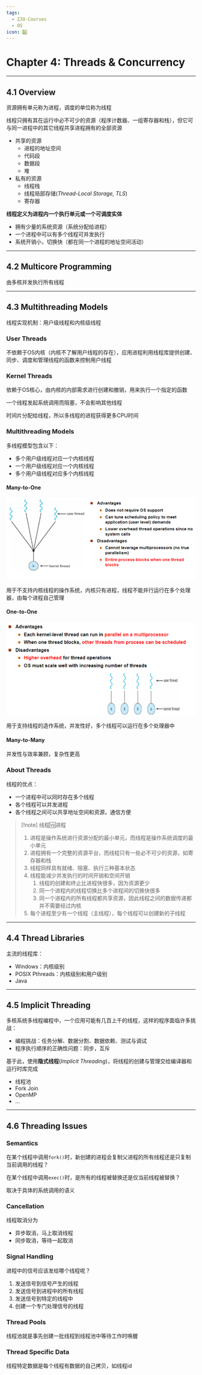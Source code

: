 ```yaml
---
tags:
  - ZJU-Courses
  - OS
icon: 4️⃣
---
```


# Chapter 4: Threads & Concurrency

---

## 4.1 Overview

资源拥有单元称为进程，调度的单位称为线程

线程只拥有其在运行中必不可少的资源（程序计数器、一组寄存器和栈），但它可与同一进程中的其它线程共享进程拥有的全部资源

- 共享的资源
    - 进程的地址空间
    - 代码段
    - 数据段
    - 堆
- 私有的资源
    - 线程栈
    - 线程局部存储(*Thread-Local Storage, TLS*)
    - 寄存器

**线程定义为进程内一个执行单元或一个可调度实体**

- 拥有少量的系统资源（系统分配给进程）
- 一个进程中可以有多个线程可并发执行
- 系统开销小，切换快（都在同一个进程的地址空间活动）

---

## 4.2 Multicore Programming

由多核并发执行所有线程

---

## 4.3 Multithreading Models

线程实现机制：用户级线程和内核级线程

### User Threads

不依赖于OS内核（内核不了解用户线程的存在），应用进程利用线程库提供创建、同步、调度和管理线程的函数来控制用户线程

### Kernel Threads

依赖于OS核心，由内核的内部需求进行创建和撤销，用来执行一个指定的函数

一个线程发起系统调用而阻塞，不会影响其他线程

时间片分配给线程，所以多线程的进程获得更多CPU时间

### Multithreading Models

多线程模型包含以下：

- 多个用户级线程对应一个内核线程
- 一个用户级线程对应一个内核线程
- 多个用户级线程对应多个内核线程

#### Many-to-One

![Many-to-One](assets/Many-to-One.png)

用于不支持内核线程的操作系统，内核只有进程，线程不能并行运行在多个处理器，由每个进程自己管理

#### One-to-One

![One-to-One](assets/One-to-One.png)

用于支持线程的造作系统，并发性好，多个线程可以运行在多个处理器中

#### Many-to-Many

并发性与效率兼顾，复杂性更高

### About Threads

线程的优点：

- 一个进程中可以同时存在多个线程
- 各个线程可以并发进程
- 各个线程之间可以共享地址空间和资源，通信方便

> [!note] 线程🆚进程
> 1. 进程是操作系统进行资源分配的最小单元，而线程是操作系统调度的最小单元
> 2. 进程拥有一个完整的资源平台，而线程只有一些必不可少的资源，如寄存器和栈
> 3. 线程同样具有就绪、阻塞、执行三种基本状态
> 4. 线程能减少并发执行的时间开销和空间开销
>     1. 线程的创建和终止比进程快很多，因为资源更少
>     2. 同一个进程内的线程切换比多个进程间的切换快很多
>     3. 同一个进程内的所有线程都共享资源，因此线程之间的数据传递都并不需要经过内核
> 5. 每个进程至少有一个线程（主线程），每个线程可以创建新的子线程

---

## 4.4 Thread Libraries

主流的线程库：

- Windows：内核级别
- POSIX Pthreads：内核级别和用户级别
- Java

---

## 4.5 Implicit Threading

多核系统多线程编程中，一个应用可能有几百上千的线程，这样的程序面临许多挑战：

- 编程挑战：任务分解、数据分割、数据依赖、测试与调试
- 程序执行顺序的正确性问题：同步，互斥

基于此，使用**隐式线程**(*Implicit Threading*)，将线程的创建与管理交给编译器和运行时库完成

- 线程池
- Fork Join
- OpenMP
- ...

---

## 4.6 Threading Issues

### Semantics

在某个线程中调用`fork()`时，新创建的进程会复制父进程的所有线程还是只复制当前调用的线程？

在某个线程中调用`exec()`时，是所有的线程被替换还是仅当前线程被替换？

取决于具体的系统调用的语义

### Cancellation

线程取消分为

- 异步取消，马上取消线程
- 同步取消，等待一起取消

### Signal Handling

进程中的信号应该发给哪个线程呢？

1. 发送信号到信号产生的线程
2. 发送信号到进程中的所有线程
3. 发送信号到特定的线程中
4. 创建一个专门处理信号的线程

### Thread Pools

线程池就是事先创建一批线程到线程池中等待工作时唤醒

### Thread Specific Data

线程特定数据是每个线程有数据的自己拷贝，如线程id
